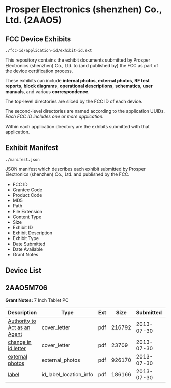 # Prosper Electronics (shenzhen) Co., Ltd. (2AAO5)
## FCC Device Exhibits

```
./fcc-id/application-id/exhibit-id.ext
```

This repository contains the exhibit documents submitted by Prosper Electronics (shenzhen) Co., Ltd. to (and published by) the FCC as part of the device certification process.

These exhibits can include **internal photos**, **external photos**, **RF test reports**, **block diagrams**, **operational descriptions**, **schematics**, **user manuals**, and various **correspondence**.

The top-level directories are sliced by the FCC ID of each device.

The second-level directories are named according to the application UUIDs. *Each FCC ID includes one or more application.*

Within each application directory are the exhibits submitted with that application. 

## Exhibit Manifest

```
./manifest.json
```

JSON manifest which describes each exhibit submitted by Prosper Electronics (shenzhen) Co., Ltd. and published by the FCC.

- FCC ID
- Grantee Code
- Product Code
- MD5
- Path
- File Extension
- Content Type
- Size
- Exhibit ID
- Exhibit Description
- Exhibit Type
- Date Submitted
- Date Available
- Grant Notes

## Device List
## 2AAO5M706
**Grant Notes:** 7 Inch Tablet PC

| Description | Type | Ext | Size | Submitted | Available |
| ----------- | ---- | --- | ---- | --------- | --------- |
| [Authority to Act as an Agent](2AAO5M706/63d09324b769a45850ced6975559c2d3/2028254.pdf) | cover_letter | pdf | 216792 | 2013-07-30 | 2013-07-30 |
| [change in id letter](2AAO5M706/63d09324b769a45850ced6975559c2d3/2028257.pdf) | cover_letter | pdf | 23709 | 2013-07-30 | 2013-07-30 |
| [external photos](2AAO5M706/63d09324b769a45850ced6975559c2d3/2028255.pdf) | external_photos | pdf | 926170 | 2013-07-30 | 2013-07-30 |
| [label](2AAO5M706/63d09324b769a45850ced6975559c2d3/2028256.pdf) | id_label_location_info | pdf | 186166 | 2013-07-30 | 2013-07-30 |
